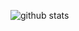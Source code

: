 ![github stats](https://github-readme-stats.vercel.app/api?username=Kingbultsea&show_icons=true&hide_rank=true&hide_border=true)
 
 
  
 
